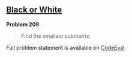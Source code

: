 [Black or White][ce]
--------------------

**Problem 209**

> Find the smallest submatrix.

Full problem statement is available on [CodeEval][ce].

[ce]: https://www.codeeval.com/browse/209/
      "View problem statement on CodeEval"
